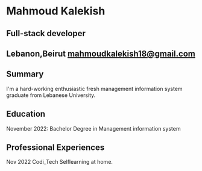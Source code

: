 # Mahmoud Kalekish
## Full-stack developer
## Lebanon,Beirut mahmoudkalekish18@gmail.com 

## Summary
I'm a hard-working enthusiastic fresh management information system graduate from Lebanese University.

## Education

November 2022: Bachelor Degree in Management information system

## Professional Experiences
Nov 2022 Codi_Tech
Selflearning at home.
